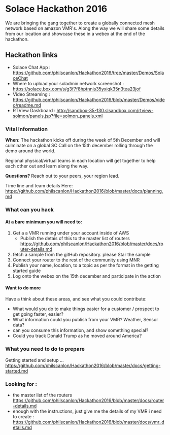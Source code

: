 # Solace Hackathon 2016

We are bringing the gang together to create a globally connected mesh network based on amazon VMR's.  Along the way we will share some details from our location and showcase these in a webex at the end of the hackathon.

## Hackathon links

* Solace Chat App : https://github.com/philscanlon/Hackathon2016/tree/master/Demos/SolaceChat
* Where to upload your soladmin network screenshot : https://solace.box.com/s/g3f7f8hptnnis35yxiqk35n3tea23jof
* Video Streaming : https://github.com/philscanlon/Hackathon2016/blob/master/Demos/video/readme.md
* RTView Daskboard : http://sandbox-35-130.slsandbox.com/rtview-solmon/panels.jsp?file=solmon_panels.xml

### Vital Information

__When:__ The hackathon kicks off during the week of 5th December and will culminate on a global SC Call on the 15th december rolling through the demo around the world.

Regional physical/virtual teams in each location will get together to help each other out and learn along the way.

__Questions?__ Reach out to your peers, your region lead.

Time line and team details Here: https://github.com/philscanlon/Hackathon2016/blob/master/docs/planning.md

### What can you hack

#### At a bare minimum you will need to:
1. Get a a VMR running under your account inside of AWS
    * Publish the detais of this to the master list of routers https://github.com/philscanlon/Hackathon2016/blob/master/docs/router-details.md
2. fetch a sample from the gitHub repository.  please  Star the sample
3. Connect your router to the rest of the community using MNR
4. Publish your name, location, to a topic as per the format in the getting started guide
5. Log onto the webex on the 15th december and participate in the action

#### Want to do more
Have a think about these areas, and see what you could contribute:
 * What would you do to make things easier for a customer / prospect to get going faster, easier?
 * What information could you publish from your VMR?  Weather, Sensor data?
 * can you consume this information, and show something special?
 * Could you track Donald Trump as he moved around America?
 
### What you need to do to prepare
Getting started and setup ... https://github.com/philscanlon/Hackathon2016/blob/master/docs/getting-started.md

### Looking for :
* the master list of the routers  https://github.com/philscanlon/Hackathon2016/blob/master/docs/router-details.md
* enough with the instructions, just give me the details of my VMR i need to create : https://github.com/philscanlon/Hackathon2016/blob/master/docs/vmr_details.md
